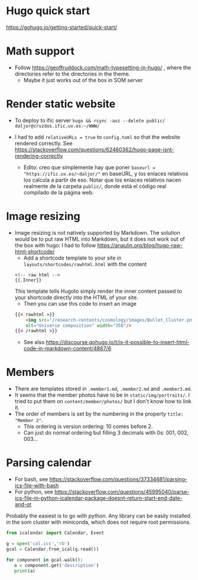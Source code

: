 # Hugo quick start

https://gohugo.io/getting-started/quick-start/

# Math support

- Follow https://geoffruddock.com/math-typesetting-in-hugo/ , where the
  directories refer to the directories in the theme.
    - Maybe it just works out of the box in SOM server

# Render static website

- To deploy to ific server
`hugo && rsync -avz --delete public/ daljor@cruzdos.ific.uv.es:~/WWW/`

- I had to add `relativeURLs = true` to `config.toml` so that the website
  rendered correctly. See https://stackoverflow.com/questions/62460362/hugo-page-isnt-rendering-correctly
    - Edito: creo que simplemente hay que poner `baseurl =
    "https://ific.uv.es/~daljor/"` en baseURL, y los enlaces relativos los
    calcula a partir de eso. Notar que los enlaces relativos nacen realmente de
    la carpeta `public/`, donde está el código real compilado de la página web.


# Image resizing

- Image resizing is not natively supported by Markdown. The solution would be to
  put raw HTML into Markdown, but it does not work out of the box with hugo: I
  had to follow https://anaulin.org/blog/hugo-raw-html-shortcode/
    - Add a shortcode template to your site in `layouts/shortcodes/rawhtml.html`
    with the content
    ```
    <!-- raw html -->
    {{.Inner}}
    ```
    This template tells Hugoto simply render the inner content passed to your
    shortcode directly into the HTML of your site.
    - Then you can use this code to insert an image
    ```html
    {{< rawhtml >}}
        <img src="/research-contents/cosmology/images/Bullet_Cluster.png"
        alt="Universe composition" width="350"/>
    {{< /rawhtml >}}
    ```
    - See also https://discourse.gohugo.io/t/is-it-possible-to-insert-html-code-in-markdown-content/4867/6


# Members

- There are templates stored in `.member1.md`, `.member2.md` and `.member3.md`.
- It seems that the member photos have to be in `static/img/portraits/`. I tried
  to put them on `content/member/photos/` but I don't know how to link it.
- The order of members is set by the numbering in the property `title: "Member 2"`.
    - This ordering is version ordering: 10 comes before 2.
    - Can just do normal ordering but filling 3 decimals with 0s: 001, 002,
    003...


# Parsing calendar

- For bash, see https://stackoverflow.com/questions/37334681/parsing-ics-file-with-bash
- For python, see https://stackoverflow.com/questions/45995040/parse-ics-file-in-python-icalendar-package-doesnt-return-start-end-date-and-ot

Probably the easiest is to go with python. Any library can be easily installed
in the som cluster with miniconda, which does not require root permissions.

```python
from icalendar import Calendar, Event

g = open('cal.ics','rb')
gcal = Calendar.from_ical(g.read())

for component in gcal.walk():
   a = component.get('description')
   print(a)
```
